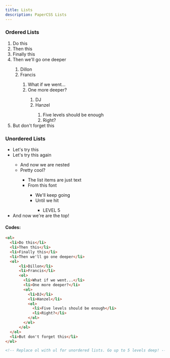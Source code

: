 ```yaml
---
title: Lists
description: PaperCSS Lists
---
```


### Ordered Lists

<ol>
  <li>Do this</li>
  <li>Then this</li>
  <li>Finally this</li>
  <li>Then we'll go one deeper</li>
  <ol>
    <li>Dillon</li>
    <li>Francis</li>
    <ol>
      <li>What if we went...</li>
      <li>One more deeper?</li>
      <ol>
        <li>DJ</li>
        <li>Hanzel</li>
        <ol>
          <li>Five levels should be enough</li>
          <li>Right?</li>
        </ol>
      </ol>
    </ol>
  </ol>
  <li>But don't forget this</li>
</ol>

### Unordered Lists

<ul>
  <li>Let's try this</li>
  <li>Let's try this again</li>
  <ul>
    <li>And now we are nested</li>
    <li>Pretty cool?</li>
    <ul>
      <li>The list items are just text</li>
      <li>From this font</li>
      <ul>
        <li>We'll keep going</li>
        <li>Until we hit</li>
        <ul>
          <li>LEVEL 5</li>
        </ul>
      </ul>
    </ul>
  </ul>
  <li>And now we're are the top!</li>
</ul>

#### Codes:

```html
<ol>
  <li>Do this</li>
  <li>Then this</li>
  <li>Finally this</li>
  <li>Then we'll go one deeper</li>
  <ol>
      <li>Dillon</li>
      <li>Francis</li>
      <ol>
        <li>What if we went...</li>
        <li>One more deeper?</li>
        <ol>
          <li>DJ</li>
          <li>Hanzel</li>
          <ol>
            <li>Five levels should be enough</li>
            <li>Right?</li>
          </ol>
        </ol>
      </ol>
  </ol>
  <li>But don't forget this</li>
</ol>

<!-- Replace ol with ul for unordered lists. Go up to 5 levels deep! -->
```
